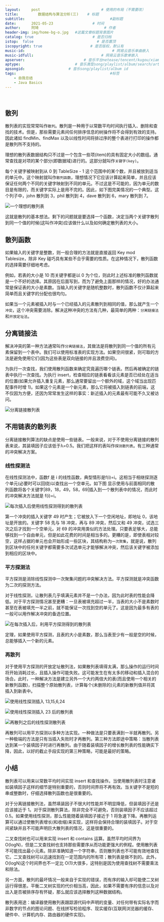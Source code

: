 ```yaml
---
layout:     post             				# 使用的布局（不需要改）
title:         数据结构与算法分析(三)    # 标题 
subtitle:    					  				#副标题
date:       2021-05-23 					# 时间
author:     阿琦                  			# 作者
header-img: img/home-bg-o.jpg 	#这篇文章标题背景图片
catalog: true                        	# 是否归档
istop:  false                             # 是否置顶
iscopyright: true                      # 是否版权，默认有
music-id:                                        # 网易云音乐单曲嵌入
music-idfull:                               # 网易云音乐歌单嵌入
apserver:                           # 音乐平台netease/tencent/kugou/xiami/baidu
aptype:     	           		# 音乐类型song/playlist/album/search/artist
apsongid:                    # 音乐song/playlist/album id
tags:                              	           	#标签
    - 自我总结
    - Java Basics
---
```


&nbsp;
&nbsp;

## 散列

散列表的实现常常叫作`散列`。散列是一种用于以常数平均时间执行插入、删除和查找的技术。但是，那些需要元素间任何排序信息的树操作将不会得到有效的支持。因此诸如 findMin、findMax 以及以线性时间将排过序的整个表进行打印的操作都是散列所不支持的。

理想的散列表数据结构只不过是一个包含一些项(item)的具有固定大小的数组。通常查找是对项的某个部分(即数据域)进行的。这部分就叫作`关键字(key)`。

每个关键字被映射到从 0 到 TableSize - 1 这个范围中的某个数，并且被放到适当的单元中。这个映射就叫作`散列函数`，理想情况下它应该计算起来简单，并且应该保证任何两个不同的关键字映射到不同的单元。不过这是不可能的，因为单元的数目是有限的，而关键字实际上是用不完的。因此，如下图完美情况的一个典型。这个列子中，john 散列到 3，phil 散列到 4，dave 散列到 6，mary 散列到 7。

![一个理想的散列表](https://tva1.sinaimg.cn/large/008i3skNly1gqsoxlh5maj30ag0hojui.jpg)

这就是散列的基本想法。剩下的问题就是要选择一个函数，决定当两个关键字散列到同一个值的时候(这叫作冲突)应该做什么以及如何确定散列表的大小。

## 散列函数
如果输入的关键字是整数，则一般合理的方法就是直接返回 Key mod Tablesize，除非 Key 碰巧具有某些不合乎需要的性质。在这种情况下，散列函数的选择需要仔细地考虑。

例如，若表的大小是 10 而关键字都是以 0 为个位，则此时上述标准的散列函数就是一个不好的选择。其原因在后面写到，而为了避免上面那样的情况，好的办法通常是保证表的大小是素数。当输入的关键字是随机整数时，散列函数不仅计算起来简单而且关键字的分配也很均匀。

如果当一个元素被插入时与一个已经插入的元素散列到相同的值，那么就产生一个`冲突`，这个冲突需要消除。解决这种冲突的方法有几种，最简单的两种：`分离链接法`和`开放定址法`。

## 分离链接法
解决冲突的第一种方法通常叫作`分离链接法`，其做法是将散列到同一个值的所有元素保留到一个表中。我们可以使用标准表的实现方法。如果空间很紧，则可取的方法是避免使用它们(因为这些表是双向链接的并且浪费空间)。

为执行一次查找，我们使用散列函数来确定究竟遍历哪个链表。然后再被确定的链表中执行一次查找。为执行 insert，检查相应的链表看看该元素是否已经处在适当的位置(如果允许插入重复元素，那么通常要留出一个额外的域，这个域当出现匹配事件时增 1)。如果这个元素是一个新元素，那么它将被插入到链表的前端，这不仅因为方便，还因为常常发生这样的事实：新近插入的元素最有可能不久又被访问。


![分离链接散列表](https://tva1.sinaimg.cn/large/008i3skNly1gqsoypu0bdj30jw0hgjw9.jpg)

## 不用链表的散列表
分离链接散列算法的缺点是使用一些链表。一般来说，对于不使用分离链接的散列表来说，其装填因子应该低于λ=0.5。我们把这样的表叫作`探测散列表`。有三种通常的冲突解决方案。

### 线性探测法
在线性探测法中，函数f 是 i 的线性函数，典型情形是f(i)=i。这相当于相继探测逐个单元(必要时可以回绕)以查找出一个空单元。如下图 显示使用与前面相同的散列函数将各个关键字|89，18，49，58，69|插入到一个散列表中的情况，而此时的冲突解决方法就是 f(i)=i。

![每次插入后使用线性探测得到的散列表](https://tva1.sinaimg.cn/large/008i3skNly1gqsoz5dgchj30mq0iitdf.jpg)

第一个冲突的插入关键字 49 时产生；它被放入下一个空闲地址，即地址 0，该地址是开放的。关键字 58 先与 18 冲突，再与 89 冲突，然后又和 49 冲突，试选三次之后才找到一个空单元。对 69 的冲突用类似的方法处理。只要表足够大，总能够找到一个自由单元，但是如此花费的时间是相当多的。更糟的是，即使表相对较空，这样占据的单元也会开始形成一些区块，其结构称为`一次聚集`，就是说，散列到区块中的任何关键字都需要多次试选单元才能够解决冲突，然后该关键字被添加到相应的区块中。

### 平方探测法
平方探测是消除线性探测中一次聚集问题的冲突解决方法。平方探测就是冲突函数为二次的探测方法。

对于线性探测，让散列表几乎填满元素并不是一个办法，因为此时表的性能会降低。对于平方探测情况甚至更糟：一旦表被填充超过一半，当表的大小不是素数时甚至在表被填充一半之前，就不能保证一次找到空的单元了。这是因为最多有表的一般可以用作解决冲突的备选位置。

![在每次插入后，利用平方探测得到的散列表](https://tva1.sinaimg.cn/large/008i3skNly1gqsozqedm2j30mk0igdkh.jpg)

定理，如果使用平方探测，且表的大小是素数，那么当表至少有一般是空的时候，总能够插入一个新的元素。

### 再散列
对于使用平方探测的开放定址散列法，如果散列表填得太满，那么操作的运行时间将开始消耗过长，且插入操作可能失败。这可能发生在有太多的移动和插入混合的场合。此时，一种解决方法是建立另外一个大约两倍大的表(而且使用一个相关的新散列函数)，扫描整个原始散列表，计算每个(未删除的)元素的新散列值并将其插入到新表中。

![使用线性探测插入 13,15,6,24](https://tva1.sinaimg.cn/large/008i3skNly1gqsp08fe8hj309o0cadhk.jpg)

![使用线性探测插入 23 后的散列表](https://tva1.sinaimg.cn/large/008i3skNly1gqsp0r6a67j309o0ce762.jpg)

![再散列之后的线性探测散列表](https://tva1.sinaimg.cn/large/008i3skNly1gqsp175hntj30ak0tcwjd.jpg)

再散列可以用平方探测以多种方法实现。一种做法是只要表满到一半就再散列。另一种极端的方法是只有当插入失败时才再散列。第三种方法即途中策略：当散列表达到某一个装填因子时进行再散列。由于随着装填因子的增长散列表的性能确实下降，因此，以好的截止手段实现的第三种策略，可能是最好的策略。

## 小结
散列表可以用来以常数平均时间实现 insert 和查找操作。当使用散列表时注意诸如装填因子这样的细节是特别重要的，否则时间界将不再有效。当关键字不是短的串或整数时，仔细选择散列函数也是很重要的。

对于分离链接散列法，虽然填装因子不很大时性能并不明显降低，但装填因子还是应该接近于 1。对于探测散列算法，除非完全不可避免，否则装填因子不应该超过 0.5。如果使用线性探测，那么性能随着装填因子接近于 1 将急速下降。再散列运算可以通过使散列表增长(和收缩)来实现，这样将会保持合理的装填因子。对于空间紧缺并且不可能声明巨大散列表的情况，这是很重要的。

二叉查找树也可以用来实现 insert 和 contains 运算。虽然平均时间界为 O(logN)，但是二叉查找树也支持那些需要序从而功能更强大的例程。使用散列表不可能找出最小元素。除非准确知道一个字符串，否则散列表也不可能有效地查找它。二叉查找树可以迅速找到在一定范围内的所有项；散列表是做不到的。此外，O(logN)这个时间界也不一定比 O(1)大很多，这特别是因为使用查找树不需要乘法和除法。

另一方面，散列的最坏情况一般来自于实现的错误，而有序的输入却可能使二叉树运行得很差。平衡二叉树实现的代价相当高，因此，如果不需要有序的信息以及对出入是否被排序存有怀疑，那么就应该选择散列这种数据结构。

散列表用途：编译器使用散列表跟踪源代码中声明的变量、对任何带有实际名字而非数字的节点的图论问题、在线拼写检验程序、现实缓存(互联网浏览器的缓存、硬件中、计算机内存、路由器的硬件实现)。